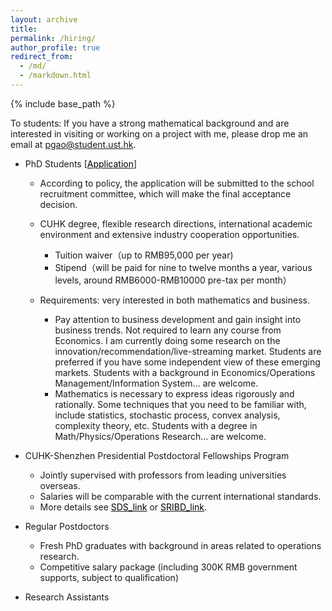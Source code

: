 ```yaml
---
layout: archive
title: 
permalink: /hiring/
author_profile: true
redirect_from:
  - /md/
  - /markdown.html
---
```


{% include base_path %}

To students: If you have a strong mathematical background and are interested in visiting or working on a project with me, please drop me an email at pgao@student.ust.hk.

* PhD Students  [<a href="https://sds.cuhk.edu.cn/en/phd-programmes/applications" target="_blank"><span style="color:black">Application</span></a>]
  - According to policy, the application will be submitted to the school recruitment committee, which will make the final acceptance decision. 
  -  CUHK degree, flexible research directions,  international academic environment and extensive industry cooperation opportunities.
      - Tuition waiver（up to RMB95,000 per year)
      - Stipend（will be paid for nine to twelve months a year, various levels, around RMB6000-RMB10000 pre-tax per month）
    
  - Requirements: very interested in both mathematics and business.
    - Pay attention to business development and gain insight into business trends. Not required to learn any course from Economics. I am currently doing some research on the innovation/recommendation/live-streaming market. Students are preferred if you have some independent view of these emerging markets. Students with a background in Economics/Operations Management/Information System... are welcome.
    - Mathematics is necessary to express ideas rigorously and rationally. Some techniques that you need to be familiar with, include statistics, stochastic process, convex analysis, complexity theory, etc.  Students with a degree in Math/Physics/Operations Research... are welcome.
  

  
* CUHK-Shenzhen Presidential Postdoctoral Fellowships Program

  - Jointly supervised with professors from leading universities overseas. 
  - Salaries will be comparable with the current international standards.
  - More details see <a href="https://sds.cuhk.edu.cn/page/181" target="_blank"><span style="color:black">SDS_link</span></a> or <a href="http://www.sribd.cn/index.php/cn/%E4%BA%BA%E6%89%8D%E6%8B%9B%E8%81%98/phd-fellowship/2-%E4%B8%BB%E9%A1%B5/283-call-for-nominations-for-sribd-international-postdoctoral-fellowship-of-2020.html" target="_blank"><span style="color:black">SRIBD_link</span></a>.
  
* Regular Postdoctors

  - Fresh PhD graduates with background in areas related to operations research.
  - Competitive salary package (including 300K RMB government supports, subject to qualification)

* Research Assistants





